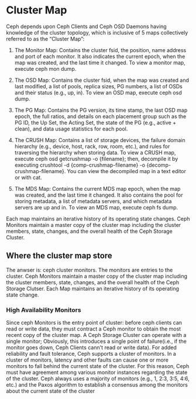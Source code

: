 # Cluster Map
Ceph depends upon Ceph Clients and Ceph OSD Daemons having knowledge of the cluster topology, which is inclusive of 5 maps collectively referred to as the “Cluster Map”:


1. The Monitor Map: Contains the cluster fsid, the position, name address and port of each monitor. It also indicates the current epoch, when the map was created, and the last time it changed. To view a monitor map, execute ceph mon dump.
   
2. The OSD Map: Contains the cluster fsid, when the map was created and last modified, a list of pools, replica sizes, PG numbers, a list of OSDs and their status (e.g., up, in). To view an OSD map, execute ceph osd dump.
   
3. The PG Map: Contains the PG version, its time stamp, the last OSD map epoch, the full ratios, and details on each placement group such as the PG ID, the Up Set, the Acting Set, the state of the PG (e.g., active + clean), and data usage statistics for each pool.
   
4. The CRUSH Map: Contains a list of storage devices, the failure domain hierarchy (e.g., device, host, rack, row, room, etc.), and rules for traversing the hierarchy when storing data. To view a CRUSH map, execute ceph osd getcrushmap -o {filename}; then, decompile it by executing crushtool -d {comp-crushmap-filename} -o {decomp-crushmap-filename}. You can view the decompiled map in a text editor or with cat.

5. The MDS Map: Contains the current MDS map epoch, when the map was created, and the last time it changed. It also contains the pool for storing metadata, a list of metadata servers, and which metadata servers are up and in. To view an MDS map, execute ceph fs dump.


Each map maintains an iterative history of its operating state changes. Ceph Monitors maintain a master copy of the cluster map including the cluster members, state, changes, and the overall health of the Ceph Storage Cluster.

## Where the cluster map store
The anwser is: ceph cluster monitors. The monitors are entries to the cluster. Ceph Monitors maintain a master copy of the cluster map including the cluster members, state, changes, and the overall health of the Ceph Storage Clutser. Each Map maintains an iterative history of its operating state change.
### High Availability Monitors
Since ceph Monitors is the entry point of cluster: before ceph clients can read or write data, they must contract a Ceph monitor to obtain the most recent copy of the cluster map. A Ceph Storage Cluster can operate with a single monitor; Obviously, this introduces a single point of failure(i.e., if the monitor goes down, Ceph Clients cann't read or write data).
For added reliability and fault tolerance, Ceph supports a cluster of monitors. In a cluster of monitors, latency and other faults can cause one or more monitors to fall behind the current state of the cluster. For this reason, Ceph must have agreement among various monitor instances regarding the state of the cluster. Ceph always uses a majority of monitors (e.g., 1, 2:3, 3:5, 4:6, etc.) and the Paxos algorithm to establish a consensus among the monitors about the current state of the cluster
